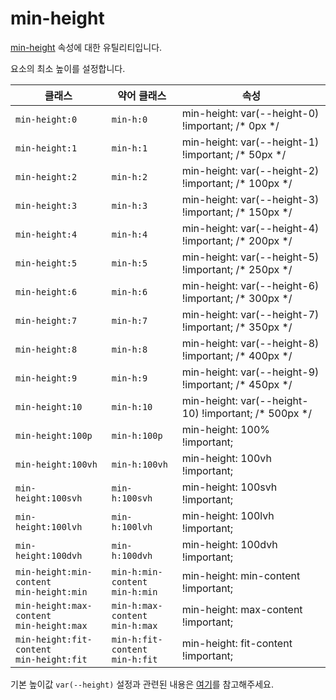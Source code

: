 # min-height

[min-height](https://developer.mozilla.org/en-US/docs/Web/CSS/min-height) 속성에 대한 유틸리티입니다.

요소의 최소 높이를 설정합니다.

<table>
  <thead>
    <tr>
      <th scope="col">클래스</th>
      <th scope="col">약어 클래스</th>
      <th scope="col">속성</th>
    </tr>
  </thead>
  <tbody>
<tr>
  <td><code>min-height:0</code></td>
  <td><code>min-h:0</code></td>
  <td><span class="code">min-height: var(--height-0) !important;</span> <span class="c:weak">/* 0px */</span></td>
</tr>

<tr>
  <td><code>min-height:1</code></td>
  <td><code>min-h:1</code></td>
  <td><span class="code">min-height: var(--height-1) !important;</span> <span class="c:weak">/* 50px */</span></td>
</tr>

<tr>
  <td><code>min-height:2</code></td>
  <td><code>min-h:2</code></td>
  <td><span class="code">min-height: var(--height-2) !important;</span> <span class="c:weak">/* 100px */</span></td>
</tr>

<tr>
  <td><code>min-height:3</code></td>
  <td><code>min-h:3</code></td>
  <td><span class="code">min-height: var(--height-3) !important;</span> <span class="c:weak">/* 150px */</span></td>
</tr>

<tr>
  <td><code>min-height:4</code></td>
  <td><code>min-h:4</code></td>
  <td><span class="code">min-height: var(--height-4) !important;</span> <span class="c:weak">/* 200px */</span></td>
</tr>

<tr>
  <td><code>min-height:5</code></td>
  <td><code>min-h:5</code></td>
  <td><span class="code">min-height: var(--height-5) !important;</span> <span class="c:weak">/* 250px */</span></td>
</tr>

<tr>
  <td><code>min-height:6</code></td>
  <td><code>min-h:6</code></td>
  <td><span class="code">min-height: var(--height-6) !important;</span> <span class="c:weak">/* 300px */</span></td>
</tr>

<tr>
  <td><code>min-height:7</code></td>
  <td><code>min-h:7</code></td>
  <td><span class="code">min-height: var(--height-7) !important;</span> <span class="c:weak">/* 350px */</span></td>
</tr>

<tr>
  <td><code>min-height:8</code></td>
  <td><code>min-h:8</code></td>
  <td><span class="code">min-height: var(--height-8) !important;</span> <span class="c:weak">/* 400px */</span></td>
</tr>

<tr>
  <td><code>min-height:9</code></td>
  <td><code>min-h:9</code></td>
  <td><span class="code">min-height: var(--height-9) !important;</span> <span class="c:weak">/* 450px */</span></td>
</tr>

<tr>
  <td><code>min-height:10</code></td>
  <td><code>min-h:10</code></td>
  <td><span class="code">min-height: var(--height-10) !important;</span> <span class="c:weak">/* 500px */</span></td>
</tr>

<tr>
  <td><code>min-height:100p</code></td>
  <td><code>min-h:100p</code></td>
  <td><span class="code">min-height: 100% !important;</span></td>
</tr>


<tr>
  <td><code>min-height:100vh</code></td>
  <td><code>min-h:100vh</code></td>
  <td><span class="code">min-height: 100vh !important;</span></td>
</tr>

<tr>
  <td><code>min-height:100svh</code></td>
  <td><code>min-h:100svh</code></td>
  <td><span class="code">min-height: 100svh !important;</span></td>
</tr>

<tr>
  <td><code>min-height:100lvh</code></td>
  <td><code>min-h:100lvh</code></td>
  <td><span class="code">min-height: 100lvh !important;</span></td>
</tr>

<tr>
  <td><code>min-height:100dvh</code></td>
  <td><code>min-h:100dvh</code></td>
  <td><span class="code">min-height: 100dvh !important;</span></td>
</tr>

<tr>
    <td>
        <code>min-height:min-content</code><br>
        <code>min-height:min</code>
    </td>
    <td>
        <code>min-h:min-content</code><br>
        <code>min-h:min</code>
    </td>
    <td><span class="code">min-height: min-content !important;</span></td>
</tr>

<tr>
    <td>
        <code>min-height:max-content</code><br>
        <code>min-height:max</code>
    </td>
    <td>
        <code>min-h:max-content</code><br>
        <code>min-h:max</code>
    </td>
    <td><span class="code">min-height: max-content !important;</span></td>
</tr>

<tr>
    <td>
        <code>min-height:fit-content</code><br>
        <code>min-height:fit</code>
    </td>
    <td>
        <code>min-h:fit-content</code><br>
        <code>min-h:fit</code>
    </td>
    <td><span class="code">min-height: fit-content !important;</span></td>
</tr>

  </tbody>

</table>

기본 높이값 `var(--height)` 설정과 관련된 내용은 [여기](/guide/css-variable-list.html#height)를 참고해주세요.